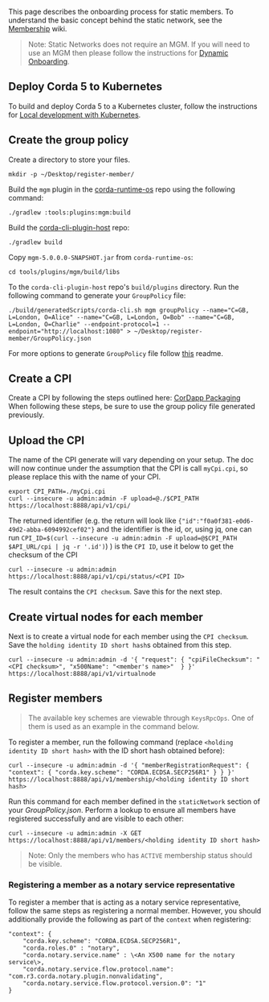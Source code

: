 This page describes the onboarding process for static members. To understand the basic concept behind the static network, see the  [Membership](../wiki/Membership) wiki.

> Note: Static Networks does not require an MGM. If you will need to use an MGM then please follow the instructions for [Dynamic Onboarding](https://github.com/corda/corda-runtime-os/wiki/MGM-Onboarding).

## Deploy Corda 5 to Kubernetes
To build and deploy Corda 5 to a Kubernetes cluster, follow the instructions for [Local development with Kubernetes](https://github.com/corda/corda-runtime-os/wiki/Local-development-with-Kubernetes).

## Create the group policy
Create a directory to store your files.
```
mkdir -p ~/Desktop/register-member/
```

Build the `mgm` plugin in the [corda-runtime-os](https://github.com/corda/corda-runtime-os) repo using the following command:
```
./gradlew :tools:plugins:mgm:build
```

Build the [corda-cli-plugin-host](https://github.com/corda/corda-cli-plugin-host) repo:
```
./gradlew build
```

Copy `mgm-5.0.0.0-SNAPSHOT.jar` from `corda-runtime-os`:
```
cd tools/plugins/mgm/build/libs
```

To the `corda-cli-plugin-host` repo's `build/plugins` directory. Run the following command to generate your `GroupPolicy` file:
```
./build/generatedScripts/corda-cli.sh mgm groupPolicy --name="C=GB, L=London, O=Alice" --name="C=GB, L=London, O=Bob" --name="C=GB, L=London, O=Charlie" --endpoint-protocol=1 --endpoint="http://localhost:1080" > ~/Desktop/register-member/GroupPolicy.json
```

For more options to generate `GroupPolicy` file follow [this](https://github.com/corda/corda-runtime-os/blob/release/os/5.0/tools/plugins/mgm/README.md) readme.

## Create a CPI

Create a CPI by following the steps outlined here: [CorDapp Packaging](../wiki/CorDapp-Packaging)
When following these steps, be sure to use the group policy file generated previously.

## Upload the CPI
The name of the CPI generate will vary depending on your setup. The doc will now continue under the assumption that the CPI is call `myCpi.cpi`, so please replace this with the name of your CPI.
```
export CPI_PATH=./myCpi.cpi
curl --insecure -u admin:admin -F upload=@./$CPI_PATH https://localhost:8888/api/v1/cpi/
```

The returned identifier (e.g. the return will look like `{"id":"f0a0f381-e0d6-49d2-abba-6094992cef02"}` and the identifier is the id, or, using jq, one can run `CPI_ID=$(curl --insecure -u admin:admin -F upload=@$CPI_PATH $API_URL/cpi | jq -r '.id')`) ) is the `CPI ID`, use it below to get the checksum of the CPI
```
curl --insecure -u admin:admin https://localhost:8888/api/v1/cpi/status/<CPI ID>
```
The result contains the `CPI checksum`. Save this for the next step.

## Create virtual nodes for each member
Next is to create a virtual node for each member using the `CPI checksum`. Save the `holding identity ID short hash`s obtained from this step.
```
curl --insecure -u admin:admin -d '{ "request": { "cpiFileChecksum": "<CPI checksum>", "x500Name": "<member's name>"  } }' https://localhost:8888/api/v1/virtualnode
```

## Register members
> The available key schemes are viewable through `KeysRpcOps`. One of them is used as an example in the command below.

To register a member, run the following command (replace `<holding identity ID short hash>` with the ID short hash obtained before):
```
curl --insecure -u admin:admin -d '{ "memberRegistrationRequest": { "context": { "corda.key.scheme": "CORDA.ECDSA.SECP256R1" } } }' https://localhost:8888/api/v1/membership/<holding identity ID short hash>
```
Run this command for each member defined in the `staticNetwork` section of your _GroupPolicy.json_. 
Perform a lookup to ensure all members have registered successfully and are visible to each other:
```
curl --insecure -u admin:admin -X GET https://localhost:8888/api/v1/members/<holding identity ID short hash>
```
> Note: Only the members who has `ACTIVE` membership status should be visible.

### Registering a member as a notary service representative
To register a member that is acting as a notary service representative, follow the same steps as registering a normal member. However, you should additionally provide the following as part of the `context` when registering:

```
"context": {
    "corda.key.scheme": "CORDA.ECDSA.SECP256R1",
    "corda.roles.0" : "notary",
    "corda.notary.service.name" : \<An X500 name for the notary service\>,
    "corda.notary.service.flow.protocol.name": "com.r3.corda.notary.plugin.nonvalidating",
    "corda.notary.service.flow.protocol.version.0": "1"
}
```